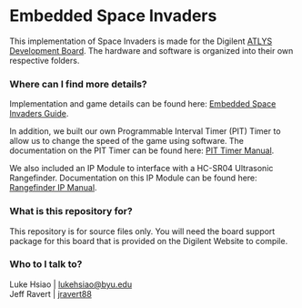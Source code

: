 # Embedded Space Invaders #

This implementation of Space Invaders is made for the Digilent [ATLYS Development Board](http://www.digilentinc.com/Products/Detail.cfm?NavPath=2,400,836&Prod=ATLYS&CFID=6868855&CFTOKEN=8a46aff22a6e7e36-78556F94-5056-0201-024A395AE56BA1E9). The hardware and software is organized into their own respective folders.

### Where can I find more details? ###
Implementation and game details can be found here: [Embedded Space Invaders Guide](http://www.et.byu.edu/~lhsiao/EmbeddedSpaceInvadersGuide.pdf).

In addition, we built our own Programmable Interval Timer (PIT) Timer to allow us to change the speed of the game using software. The documentation on the PIT Timer can be found here: [PIT Timer Manual](https://docs.google.com/document/d/1FLlpl3VlGg6HEzMFWNjEoGZLIr2TKnlceqyeuxR4R50/edit?usp=sharing).

We also included an IP Module to interface with a HC-SR04 Ultrasonic Rangefinder. Documentation on this IP Module can be found here: [Rangefinder IP Manual](https://docs.google.com/document/d/15ezw_1CJ3mSIxeJryx1Dmh0uWOIbMw_ZgiXK8Hpnbd4/edit?usp=sharing).

### What is this repository for? ###

This repository is for source files only.
You will need the board support package for this board that is provided on the Digilent Website to compile.

### Who to I talk to? ###
Luke Hsiao | lukehsiao@byu.edu  
Jeff Ravert | [jravert88](https://github.com/jravert88)
